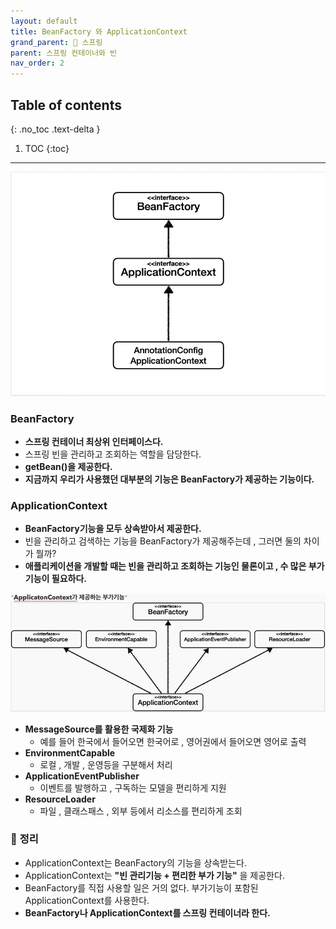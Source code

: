 ```yaml
---
layout: default
title: BeanFactory 와 ApplicationContext
grand_parent: 🌱 스프링
parent: 스프링 컨테이너와 빈
nav_order: 2
---
```

## Table of contents
{: .no_toc .text-delta }

1. TOC
{:toc}
---
![](../../assets/images/spring-core/spring-container&bean/10.png)
### **BeanFactory**

-   **스프링 컨테이너 최상위 인터페이스다.**
-   스프링 빈을 관리하고 조회하는 역할을 담당한다.
-   **getBean()을 제공한다.**
-   **지금까지 우리가 사용했던 대부분의 기능은 BeanFactory가 제공하는 기능이다.**

### **ApplicationContext**

-   **BeanFactory기능을 모두 상속받아서 제공한다.**
-   빈을 관리하고 검색하는 기능을 BeanFactory가 제공해주는데 , 그러면 둘의 차이가 뭘까?
-   **애플리케이션을 개발할 때는 빈을 관리하고 조회하는 기능인 물론이고 , 수 많은 부가기능이 필요하다.**

![](../../assets/images/spring-core/spring-container&bean/11.png)
-   **MessageSource를 활용한 국제화 기능**
    -   예를 들어 한국에서 들어오면 한국어로 , 영어권에서 들어오면 영어로 출력
-   **EnvironmentCapable**
    -   로컬 , 개발 , 운영등을 구분해서 처리
-   **ApplicationEventPublisher**
    -   이벤트를 발행하고 , 구독하는 모델을 편리하게 지원
-   **ResourceLoader**
    -   파일 , 클래스패스 , 외부 등에서 리소스를 편리하게 조회


### 📌 **정리**

-   ApplicationContext는 BeanFactory의 기능을 상속받는다.
-   ApplicationContext는 **"빈 관리기능 + 편리한 부가 기능"** 을 제공한다.
-   BeanFactory를 직접 사용할 일은 거의 없다. 부가기능이 포함된 ApplicationContext를 사용한다.
-   **BeanFactory나 ApplicationContext를 스프링 컨테이너라 한다.**
